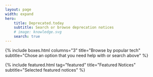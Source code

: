 ```yaml
---
layout: page
width: expand
hero:
    title: Deprecated.today
    subtitle: Search or browse deprecation notices
    # image: knowledge.svg
    search: true
---
```


{% include boxes.html columns="3" title="Browse by popular tech" subtitle="Chose an option that you need help with or search above" %}

{% include featured.html tag="featured" title="Featured Notices" subtitle="Selected featured notices" %}